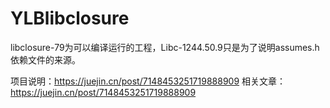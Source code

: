 # YLBlibclosure

libclosure-79为可以编译运行的工程，Libc-1244.50.9只是为了说明assumes.h依赖文件的来源。

项目说明：https://juejin.cn/post/7148453251719888909
相关文章：https://juejin.cn/post/7148453251719888909